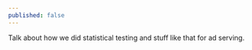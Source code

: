 ```yaml
---
published: false
---
```

Talk about how we did statistical testing and stuff like that for ad serving.